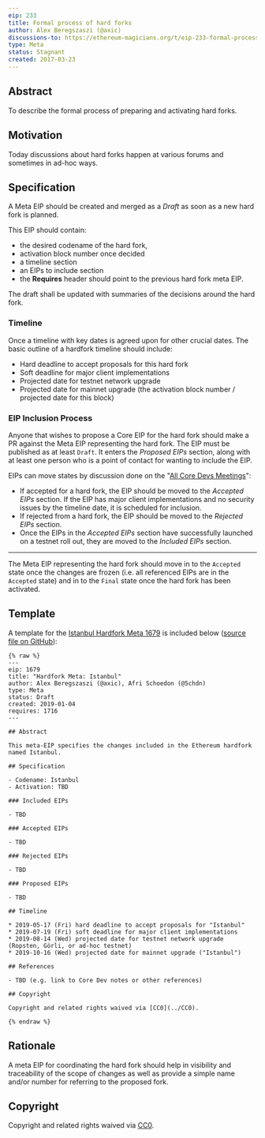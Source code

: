 ```yaml
---
eip: 233
title: Formal process of hard forks
author: Alex Beregszaszi (@axic)
discussions-to: https://ethereum-magicians.org/t/eip-233-formal-process-of-hard-forks/1387
type: Meta
status: Stagnant
created: 2017-03-23
---
```


## Abstract

To describe the formal process of preparing and activating hard forks.

## Motivation

Today discussions about hard forks happen at various forums and sometimes in ad-hoc ways.

## Specification

A Meta EIP should be created and merged as a *Draft* as soon as a new hard fork is planned.

This EIP should contain:
- the desired codename of the hard fork,
- activation block number once decided
- a timeline section
- an EIPs to include section
- the **Requires** header should point to the previous hard fork meta EIP.

The draft shall be updated with summaries of the decisions around the hard fork.

### Timeline

Once a timeline with key dates is agreed upon for other crucial dates. The basic outline of a hardfork timeline should include:
* Hard deadline to accept proposals for this hard fork
* Soft deadline for major client implementations
* Projected date for testnet network upgrade
* Projected date for mainnet upgrade (the activation block number / projected date for this block)

### EIP Inclusion Process

Anyone that wishes to propose a Core EIP for the hard fork should make a PR against the Meta EIP representing the hard fork. The EIP must be published as at least `Draft`. It enters the _Proposed EIPs_ section, along with at least one person who is a point of contact for wanting to include the EIP.

EIPs can move states by discussion done on the "[All Core Devs Meetings](https://github.com/ethereum/pm/)":
- If accepted for a hard fork, the EIP should be moved to the _Accepted EIPs_ section. If the EIP has major client implementations and no security issues by the timeline date, it is scheduled for inclusion.
- If rejected from a hard fork, the EIP should be moved to the _Rejected EIPs_ section.
- Once the EIPs in the _Accepted EIPs_ section have successfully launched on a testnet roll out, they are moved to the _Included EIPs_ section.

---

The Meta EIP representing the hard fork should move in to the `Accepted` state once the changes are frozen (i.e. all referenced EIPs are in the `Accepted` state) and in to the `Final` state once the hard fork has been activated.

## Template

A template for the [Istanbul Hardfork Meta 1679](./eip-1679.md) is included below ([source file on GitHub](./eip-1679.md)):

```
{% raw %}
---
eip: 1679
title: "Hardfork Meta: Istanbul"
author: Alex Beregszaszi (@axic), Afri Schoedon (@5chdn)
type: Meta
status: Draft
created: 2019-01-04
requires: 1716
---

## Abstract

This meta-EIP specifies the changes included in the Ethereum hardfork named Istanbul.

## Specification

- Codename: Istanbul
- Activation: TBD

### Included EIPs

- TBD

### Accepted EIPs

- TBD

### Rejected EIPs

- TBD

### Proposed EIPs

- TBD

## Timeline

* 2019-05-17 (Fri) hard deadline to accept proposals for "Istanbul"
* 2019-07-19 (Fri) soft deadline for major client implementations
* 2019-08-14 (Wed) projected date for testnet network upgrade (Ropsten, Görli, or ad-hoc testnet)
* 2019-10-16 (Wed) projected date for mainnet upgrade ("Istanbul")

## References

- TBD (e.g. link to Core Dev notes or other references)

## Copyright

Copyright and related rights waived via [CC0](../CC0).

{% endraw %}
```

## Rationale

A meta EIP for coordinating the hard fork should help in visibility and traceability of the scope of changes as well as provide a simple name and/or number for referring to the proposed fork.

## Copyright

Copyright and related rights waived via [CC0](../CC0).
